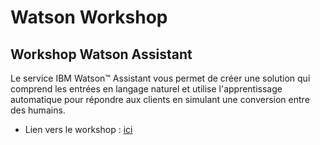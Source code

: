 # Watson Workshop
 
## Workshop Watson Assistant

Le service IBM Watson™ Assistant vous permet de créer une solution qui comprend les entrées en langage naturel et utilise l'apprentissage automatique pour répondre aux clients en simulant une conversion entre des humains.

- Lien vers le workshop : [ici](https://github.com/hmatheisen/Watson_Academy/blob/master/Watson_Assistant/README.md)
